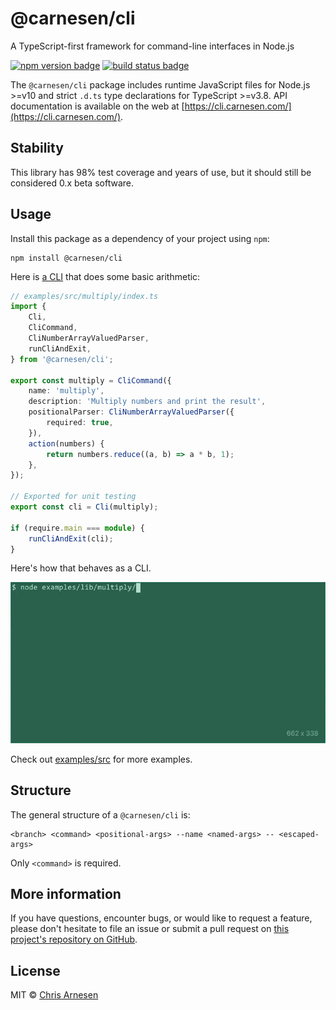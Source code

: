 # @carnesen/cli
A TypeScript-first framework for command-line interfaces in Node.js

[![npm version badge](https://badge.fury.io/js/%40carnesen%2Fcli.svg)](https://www.npmjs.com/package/@carnesen/cli) [![build status badge](https://github.com/carnesen/cli/workflows/test/badge.svg)](https://github.com/carnesen/cli/actions?query=workflow%3Atest+branch%3Amaster)

The `@carnesen/cli` package includes runtime JavaScript files for Node.js >=v10 and strict `.d.ts` type declarations for TypeScript >=v3.8. API documentation is available on the web at [https://cli.carnesen.com/](https://cli.carnesen.com/).

## Stability
This library has 98% test coverage and years of use, but it should still be considered 0.x beta software.

## Usage
Install this package as a dependency of your project using `npm`:

```
npm install @carnesen/cli
```

Here is [a CLI](examples/src/multiply/index.ts) that does some basic arithmetic:

```typescript
// examples/src/multiply/index.ts
import {
	Cli,
	CliCommand,
	CliNumberArrayValuedParser,
	runCliAndExit,
} from '@carnesen/cli';

export const multiply = CliCommand({
	name: 'multiply',
	description: 'Multiply numbers and print the result',
	positionalParser: CliNumberArrayValuedParser({
		required: true,
	}),
	action(numbers) {
		return numbers.reduce((a, b) => a * b, 1);
	},
});

// Exported for unit testing
export const cli = Cli(multiply);

if (require.main === module) {
	runCliAndExit(cli);
}
```
Here's how that behaves as a CLI.

![screen recording of "multiply" CLI](demo.gif)

Check out [examples/src](examples/src) for more examples.

## Structure
The general structure of a `@carnesen/cli` is:
```
<branch> <command> <positional-args> --name <named-args> -- <escaped-args>
```
Only `<command>` is required.

## More information
If you have questions, encounter bugs, or would like to request a feature, please don't hesitate to file an issue or submit a pull request on [this project's repository on GitHub](https://github.com/carnesen/cli).

## License
MIT © [Chris Arnesen](https://www.carnesen.com)
